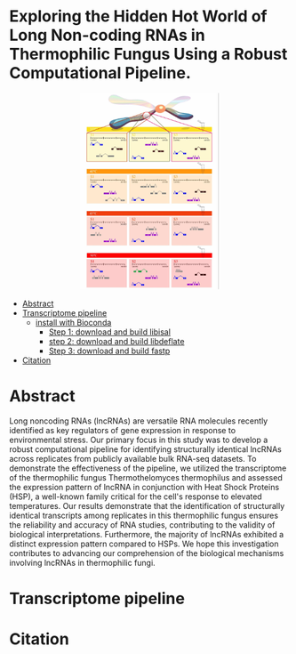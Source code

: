# Exploring the Hidden Hot World of Long Non-coding RNAs in Thermophilic Fungus Using a Robust Computational Pipeline.

<p align="center">
  <img src="https://github.com/rogergsilva/structurally-identical-lncrnas/blob/main/images/image16.jpg" width="250" alt="Structurally identical tanscripts">
</p>

- [Abstract](#Abstract)
- [Transcriptome pipeline](#Transcriptome-pipeline)
  - [install with Bioconda](#install-with-bioconda)
    - [Step 1: download and build libisal](#step-1-download-and-build-libisal)
    - [step 2: download and build libdeflate](#step-2-download-and-build-libdeflate)
    - [Step 3: download and build fastp](#step-3-download-and-build-fastp)
- [Citation](#Citation)

# Abstract

Long noncoding RNAs (lncRNAs) are versatile RNA molecules recently identified as key regulators of gene expression in response to environmental stress. Our primary focus in this study was to develop a robust computational pipeline for identifying structurally identical lncRNAs across replicates from publicly available bulk RNA-seq datasets. To demonstrate the effectiveness of the pipeline, we utilized the transcriptome of the thermophilic fungus Thermothelomyces thermophilus and assessed the expression pattern of lncRNA in conjunction with Heat Shock Proteins (HSP), a well-known family critical for the cell's response to elevated temperatures. Our results demonstrate that the identification of structurally identical transcripts among replicates in this thermophilic fungus ensures the reliability and accuracy of RNA studies, contributing to the validity of biological interpretations. Furthermore, the majority of lncRNAs exhibited a distinct expression pattern compared to HSPs. We hope this investigation contributes to advancing our comprehension of the biological mechanisms involving lncRNAs in thermophilic fungi.

# Transcriptome pipeline

# Citation

